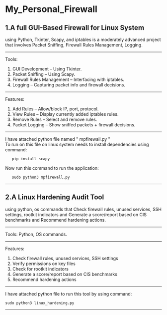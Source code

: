 # My_Personal_Firewall
1.A full GUI-Based Firewall for Linux System 
---
using Python, Tkinter, Scapy, and iptables is a moderately advanced project that involves Packet Sniffing, Firewall Rules Management, Logging.

---
Tools: 
1. GUI Development – Using Tkinter. 
2. Packet Sniffing – Using Scapy. 
3. Firewall Rules Management – Interfacing with iptables. 
4. Logging – Capturing packet info and firewall decisions. 
---
Features: 
1.	Add Rules – Allow/block IP, port, protocol.
2.	View Rules – Display currently added iptables rules.
3.	Remove Rules – Select and remove rules.
4.	Packet Logging – Show sniffed packets + firewall decisions.
---
I have attached python file named " mpfirewall.py "  
To run on this file on linux system needs to install dependencies using command: </br>
  
       pip install scapy
Now run this command to run the application: 

       sudo python3 mpfirewall.py       
---
2.A Linux Hardening Audit Tool 
---
using python, os commands that Check firewall rules, unused services, SSH settings, rootkit indicators and Generate a score/report based on CIS benchmarks and Recommend hardening actions.

---
Tools: Python, OS commands.

---
Features: 
	
1.	Check firewall rules, unused services, SSH settings
2.	Verify permissions on key files
3.	Check for rootkit indicators
4.	Generate a score/report based on CIS benchmarks
5.	Recommend hardening actions


---
I have attached python file to run this tool by using command: 

    sudo python3 linux_hardening.py 


---
